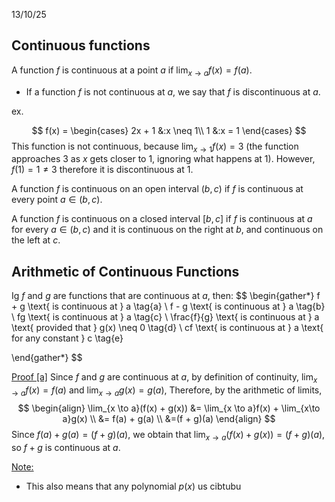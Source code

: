 13/10/25

## Continuous functions

A function $f$ is continuous at a point $a$ if $\lim_{x \to a} f(x) = f(a)$.
- If a function $f$ is not continuous at $a$, we say that $f$ is discontinuous at $a$.

ex.

$$
f(x) = \begin{cases}
2x + 1 &:x \neq 1\\
1 &:x = 1
\end{cases}
$$
This function is not continuous, because $\lim_{x \to 1}f(x) = 3$ (the function approaches 3 as $x$ gets closer to 1, ignoring what happens at 1). However, $f(1) = 1 \neq 3$ therefore it is discontinuous at 1.

A function $f$ is continuous on an open interval $(b, c)$ if $f$ is continuous at every point $a \in (b,c)$.

A function $f$ is continuous on a closed interval $[b, c]$ if $f$ is continuous at $a$ for every $a \in (b, c)$ and it is continuous on the right at $b$, and continuous on the left at $c$.

## Arithmetic of Continuous Functions

Ig $f$ and $g$ are functions that are continuous at $a$, then:
$$
\begin{gather*}
f + g \text{ is continuous at } a \tag{a} \\
f - g \text{ is continuous at } a \tag{b} \\
fg \text{ is continuous at } a \tag{c} \\
\frac{f}{g} \text{ is continuous at } a \text{ provided that } g(x) \neq 0 \tag{d} \\
cf \text{ is continuous at } a \text{ for any constant } c \tag{e}

\end{gather*}
$$

<u>Proof [a]</u>
Since $f$ and $g$ are continuous at $a$, by definition of continuity, $\lim_{x \to a}f(x) = f(a)$ and $\lim_{x \to a}g(x) = g(a)$, Therefore, by the arithmetic of limits, 
$$
\begin{align}
\lim_{x \to a}(f(x) + g(x)) &= \lim_{x \to a}f(x) + \lim_{x\to a}g(x) \\
&= f(a) + g(a) \\
&=(f + g)(a)
\end{align}
$$
Since $f(a) + g(a) = (f + g)(a)$, we obtain that $\lim_{x \to a}(f(x) + g(x)) = (f + g)(a)$, so $f + g$ is continuous at $a$.

<u>Note:</u>
- This also means that any polynomial $p(x)$ us cibtubu